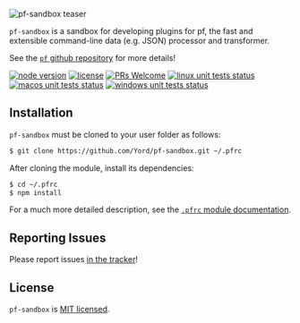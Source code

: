 ![pf-sandbox teaser][teaser]

`pf-sandbox` is a sandbox for developing plugins for pf, the fast and extensible command-line data (e.g. JSON) processor and transformer.

See the [`pf` github repository][pf] for more details!

[![node version][shield-node]][node]
[![license][shield-license]][license]
[![PRs Welcome][shield-prs]][contribute]
[![linux unit tests status][shield-unit-tests-linux]][actions]
[![macos unit tests status][shield-unit-tests-macos]][actions]
[![windows unit tests status][shield-unit-tests-windows]][actions]

## Installation

`pf-sandbox` must be cloned to your user folder as follows:

```bash
$ git clone https://github.com/Yord/pf-sandbox.git ~/.pfrc
```

After cloning the module, install its dependencies:

```bash
$ cd ~/.pfrc
$ npm install
```

For a much more detailed description, see the [`.pfrc` module documentation][pfrc-module].

## Reporting Issues

Please report issues [in the tracker][issues]!

## License

`pf-sandbox` is [MIT licensed][license].

[actions]: https://github.com/Yord/pf-sandbox/actions
[contribute]: https://github.com/Yord/pf
[issues]: https://github.com/Yord/pf/issues
[license]: https://github.com/Yord/pf-sandbox/blob/master/LICENSE
[node]: https://nodejs.org/
[npm-package]: https://www.npmjs.com/package/@pfx/pf
[pf]: https://github.com/Yord/pf
[pfrc-module]: https://github.com/Yord/pf#pfrc-module
[shield-license]: https://img.shields.io/badge/license-MIT-yellow.svg?labelColor=313A42
[shield-node]: https://img.shields.io/node/v/@pfx/pf?color=red&labelColor=313A42
[shield-prs]: https://img.shields.io/badge/PRs-welcome-green.svg?labelColor=313A42
[shield-unit-tests-linux]: https://github.com/Yord/pf-sandbox/workflows/linux/badge.svg?branch=master
[shield-unit-tests-macos]: https://github.com/Yord/pf-sandbox/workflows/macos/badge.svg?branch=master
[shield-unit-tests-windows]: https://github.com/Yord/pf-sandbox/workflows/windows/badge.svg?branch=master
[teaser]: ./teaser.gif